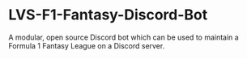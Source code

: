 # LVS-F1-Fantasy-Discord-Bot
A modular, open source Discord bot which can be used to maintain a Formula 1 Fantasy League on a Discord server.

